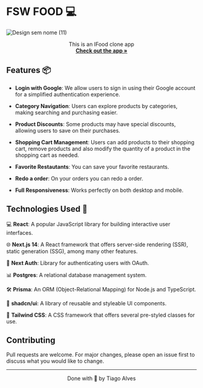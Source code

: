 # FSW FOOD 💻

![Design sem nome (11)](https://github.com/user-attachments/assets/e94a9764-933c-420b-af5b-ac652de10087)

<p align="center">
    This is an IFood clone app
    <br />
    <a href="https://fsw-foods-chi.vercel.app" target="_blank"><strong>Check out the app »</strong></a>
    <br />    
</p>


## Features 📦

- **Login with Google**: We allow users to sign in using their Google account for a simplified authentication experience.

- **Category Navigation**: Users can explore products by categories, making searching and purchasing easier.

- **Product Discounts**: Some products may have special discounts, allowing users to save on their purchases.

- **Shopping Cart Management**: Users can add products to their shopping cart, remove products and also modify the quantity of a product in the shopping cart as needed.

- **Favorite Restautants**: You can save your favorite restaurants.

- **Redo a order**: On your orders you can redo a order.
 
- **Full Responsiveness**: Works perfectly on both desktop and mobile.

## Technologies Used 🚀

💻 **React**: A popular JavaScript library for building interactive user interfaces.

🌐 **Next.js 14**: A React framework that offers server-side rendering (SSR), static generation (SSG), among many other features.

🔑 **Next Auth**: Library for authenticating users with OAuth.

📊 **Postgres**: A relational database management system.

🛠️ **Prisma**: An ORM (Object-Relational Mapping) for Node.js and TypeScript.

🎨 **shadcn/ui**: A library of reusable and styleable UI components.

🎨 **Tailwind CSS**: A CSS framework that offers several pre-styled classes for use.

## Contributing

Pull requests are welcome. For major changes, please open an issue first
to discuss what you would like to change.

---

<p align="center">Done with 💙 by Tiago Alves</p>
